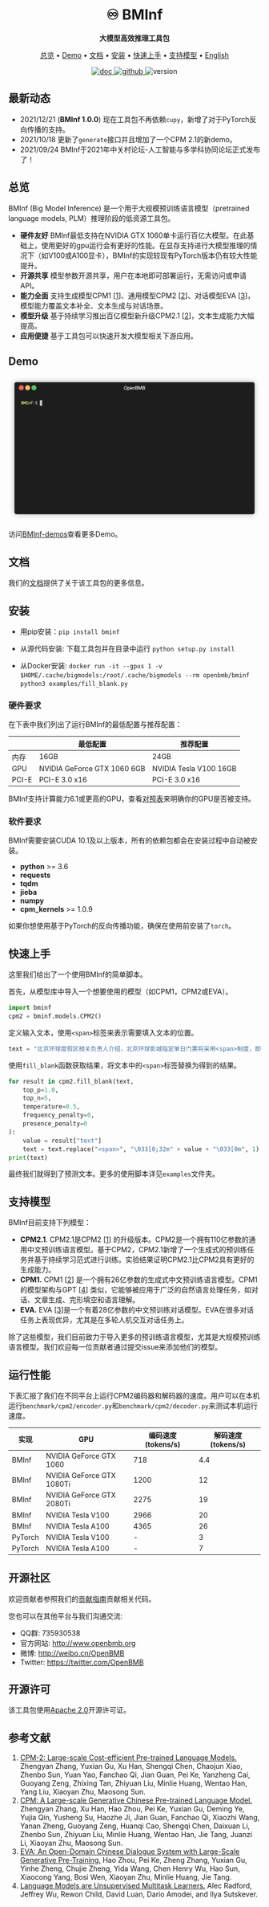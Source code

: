 <div align="center">

<h1>♾ BMInf</h1>

**大模型高效推理工具包**

</div>

<p align="center">
  <a href="#overview">总览</a> • <a href="#demo">Demo</a> • <a href="#documentation">文档</a> • <a href="#install">安装</a> • <a href="#quick-start">快速上手</a> • <a href="#supported-models">支持模型</a> • <a href="./README.md" target="_blank">English</a>
<br>
</p>

<p align="center">
	<a href='https://bminf.readthedocs.io/zh_CN/latest/'>
	    <img src='https://readthedocs.org/projects/bminf/badge/?version=main' alt='doc' />
	</a>
	<a href="https://github.com/OpenBMB/BMInf/blob/main/LICENSE">
	    <img alt="github" src="https://img.shields.io/github/license/OpenBMB/BMInf">
	</a>
	<a>
		 <img alt="version" src="https://img.shields.io/badge/version-1.0.0-blue">
	</a>
</p>    


## 最新动态
- 2021/12/21 (**BMInf 1.0.0**) 现在工具包不再依赖``cupy``，新增了对于PyTorch反向传播的支持。
- 2021/10/18 更新了``generate``接口并且增加了一个CPM 2.1的新demo。
- 2021/09/24 BMInf于2021年中关村论坛-人工智能与多学科协同论坛正式发布了！

<div id="overview"></div>

## 总览

BMInf (Big Model Inference) 是一个用于大规模预训练语言模型（pretrained language models, PLM）推理阶段的低资源工具包。
<div id="features"></div>

- **硬件友好** BMInf最低支持在NVIDIA GTX 1060单卡运行百亿大模型。在此基础上，使用更好的gpu运行会有更好的性能。在显存支持进行大模型推理的情况下（如V100或A100显卡），BMInf的实现较现有PyTorch版本仍有较大性能提升。
- **开源共享** 模型参数开源共享，用户在本地即可部署运行，无需访问或申请API。
- **能力全面** 支持生成模型CPM1 [[1](#ref)]、通用模型CPM2 [[2](#ref)]、对话模型EVA [[3](#ref)]，模型能力覆盖文本补全、文本生成与对话场景。
- **模型升级** 基于持续学习推出百亿模型新升级CPM2.1 [[2](#ref)]，文本生成能力大幅提高。
- **应用便捷** 基于工具包可以快速开发大模型相关下游应用。


## Demo
![demo](./docs/source/images/demo.gif)

访问[BMInf-demos](https://github.com/OpenBMB/BMInf-demos)查看更多Demo。

<div id="documentation"></div>

## 文档
我们的[文档](https://bminf.readthedocs.io/zh_CN/latest/)提供了关于该工具包的更多信息。

<div id="install"></div>

## 安装

- 用pip安装：``pip install bminf``

- 从源代码安装: 下载工具包并在目录中运行 ``python setup.py install``

- 从Docker安装: ``docker run -it --gpus 1 -v $HOME/.cache/bigmodels:/root/.cache/bigmodels --rm openbmb/bminf python3 examples/fill_blank.py``

### 硬件要求

在下表中我们列出了运行BMInf的最低配置与推荐配置：

| | 最低配置 | 推荐配置 |
|-|-|-|
| 内存 | 16GB | 24GB
| GPU | NVIDIA GeForce GTX 1060 6GB | NVIDIA Tesla V100 16GB
| PCI-E |  PCI-E 3.0 x16 |  PCI-E 3.0 x16

BMInf支持计算能力6.1或更高的GPU，查看[对照表](https://en.wikipedia.org/wiki/CUDA#GPUs_supported)来明确你的GPU是否被支持。

### 软件要求

BMInf需要安装CUDA 10.1及以上版本，所有的依赖包都会在安装过程中自动被安装。

- **python** >= 3.6
- **requests**
- **tqdm** 
- **jieba**
- **numpy** 
- **cpm_kernels** >= 1.0.9

如果你想使用基于PyTorch的反向传播功能，确保在使用前安装了`torch`。

<div id="quick-start"></div>

## 快速上手

这里我们给出了一个使用BMInf的简单脚本。

首先，从模型库中导入一个想要使用的模型（如CPM1，CPM2或EVA）。
```python
import bminf
cpm2 = bminf.models.CPM2()
```

定义输入文本，使用``<span>``标签来表示需要填入文本的位置。
```python
text = "北京环球度假区相关负责人介绍，北京环球影城指定单日门票将采用<span>制度，即推出淡季日、平季日、旺季日和特定日门票。<span>价格为418元，<span>价格为528元，<span>价格为638元，<span>价格为<span>元。北京环球度假区将提供90天滚动价格日历，以方便游客提前规划行程。"
```

使用``fill_blank``函数获取结果，将文本中的``<span>``标签替换为得到的结果。

```python
for result in cpm2.fill_blank(text, 
    top_p=1.0,
    top_n=5, 
    temperature=0.5,
    frequency_penalty=0,
    presence_penalty=0
):
    value = result["text"]
    text = text.replace("<span>", "\033[0;32m" + value + "\033[0m", 1)
print(text)
```
最终我们就得到了预测文本。更多的使用脚本详见``examples``文件夹。

<div id="supported-models"></div>

## 支持模型

BMInf目前支持下列模型：

- **CPM2.1**. CPM2.1是CPM2 [[1](#ref)] 的升级版本。CPM2是一个拥有110亿参数的通用中文预训练语言模型。基于CPM2，CPM2.1新增了一个生成式的预训练任务并基于持续学习范式进行训练。实验结果证明CPM2.1比CPM2具有更好的生成能力。
- **CPM1.** CPM1 [[2](#ref)] 是一个拥有26亿参数的生成式中文预训练语言模型。CPM1的模型架构与GPT [[4](#ref)] 类似，它能够被应用于广泛的自然语言处理任务，如对话、文章生成、完形填空和语言理解。
- **EVA.** EVA [[3](#ref)]是一个有着28亿参数的中文预训练对话模型。EVA在很多对话任务上表现优异，尤其是在多轮人机交互对话任务上。

除了这些模型，我们目前致力于导入更多的预训练语言模型，尤其是大规模预训练语言模型。我们欢迎每一位贡献者通过提交issue来添加他们的模型。

## 运行性能

下表汇报了我们在不同平台上运行CPM2编码器和解码器的速度。用户可以在本机运行``benchmark/cpm2/encoder.py``和``benchmark/cpm2/decoder.py``来测试本机运行速度。

实现 | GPU | 编码速度 (tokens/s) | 解码速度 (tokens/s) |
|-|-|-|-|
BMInf | NVIDIA GeForce GTX 1060 | 718 | 4.4
BMInf | NVIDIA GeForce GTX 1080Ti | 1200 | 12
BMInf | NVIDIA GeForce GTX 2080Ti | 2275 | 19
BMInf | NVIDIA Tesla V100 | 2966 | 20
BMInf | NVIDIA Tesla A100 | 4365 | 26
PyTorch | NVIDIA Tesla V100 | - | 3
PyTorch | NVIDIA Tesla A100 | - | 7

## 开源社区
欢迎贡献者参照我们的[贡献指南](https://github.com/OpenBMB/BMInf/blob/master/CONTRIBUTING.md)贡献相关代码。

您也可以在其他平台与我们沟通交流:
- QQ群: 735930538
- 官方网站: http://www.openbmb.org
- 微博: http://weibo.cn/OpenBMB
- Twitter: https://twitter.com/OpenBMB

## 开源许可

该工具包使用[Apache 2.0](https://github.com/OpenBMB/BMInf/blob/master/LICENSE)开源许可证。

## 参考文献
<div id="ref"></div>

1. [CPM-2: Large-scale Cost-efficient Pre-trained Language Models.](https://arxiv.org/abs/2106.10715) Zhengyan Zhang, Yuxian Gu, Xu Han, Shengqi Chen, Chaojun Xiao, Zhenbo Sun, Yuan Yao, Fanchao Qi, Jian Guan, Pei Ke, Yanzheng Cai, Guoyang Zeng, Zhixing Tan, Zhiyuan Liu, Minlie Huang, Wentao Han, Yang Liu, Xiaoyan Zhu, Maosong Sun.
2. [CPM: A Large-scale Generative Chinese Pre-trained Language Model.](https://arxiv.org/abs/2012.00413) Zhengyan Zhang, Xu Han, Hao Zhou, Pei Ke, Yuxian Gu, Deming Ye, Yujia Qin, Yusheng Su, Haozhe Ji, Jian Guan, Fanchao Qi, Xiaozhi Wang, Yanan Zheng, Guoyang Zeng, Huanqi Cao, Shengqi Chen, Daixuan Li, Zhenbo Sun, Zhiyuan Liu, Minlie Huang, Wentao Han, Jie Tang, Juanzi Li, Xiaoyan Zhu, Maosong Sun.
3. [EVA: An Open-Domain Chinese Dialogue System with Large-Scale Generative Pre-Training.](https://arxiv.org/abs/2108.01547) Hao Zhou, Pei Ke, Zheng Zhang, Yuxian Gu, Yinhe Zheng, Chujie Zheng, Yida Wang, Chen Henry Wu, Hao Sun, Xiaocong Yang, Bosi Wen, Xiaoyan Zhu, Minlie Huang, Jie Tang.
4. [Language Models are Unsupervised Multitask Learners.](http://www.persagen.com/files/misc/radford2019language.pdf) Alec Radford, Jeffrey Wu, Rewon Child, David Luan, Dario Amodei, and Ilya Sutskever.
